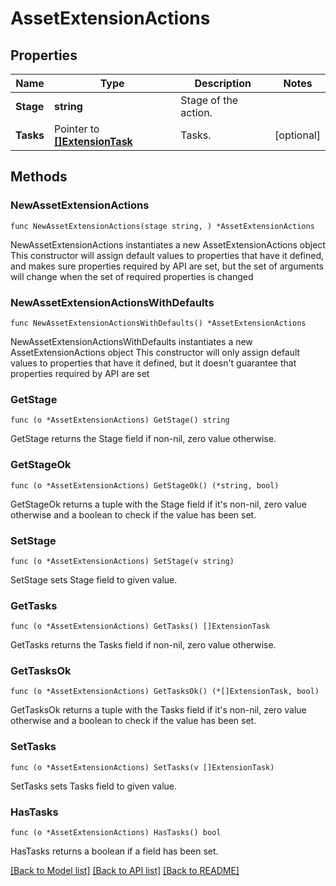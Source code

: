 # AssetExtensionActions

## Properties

Name | Type | Description | Notes
------------ | ------------- | ------------- | -------------
**Stage** | **string** | Stage of the action. | 
**Tasks** | Pointer to [**[]ExtensionTask**](ExtensionTask.md) | Tasks. | [optional] 

## Methods

### NewAssetExtensionActions

`func NewAssetExtensionActions(stage string, ) *AssetExtensionActions`

NewAssetExtensionActions instantiates a new AssetExtensionActions object
This constructor will assign default values to properties that have it defined,
and makes sure properties required by API are set, but the set of arguments
will change when the set of required properties is changed

### NewAssetExtensionActionsWithDefaults

`func NewAssetExtensionActionsWithDefaults() *AssetExtensionActions`

NewAssetExtensionActionsWithDefaults instantiates a new AssetExtensionActions object
This constructor will only assign default values to properties that have it defined,
but it doesn't guarantee that properties required by API are set

### GetStage

`func (o *AssetExtensionActions) GetStage() string`

GetStage returns the Stage field if non-nil, zero value otherwise.

### GetStageOk

`func (o *AssetExtensionActions) GetStageOk() (*string, bool)`

GetStageOk returns a tuple with the Stage field if it's non-nil, zero value otherwise
and a boolean to check if the value has been set.

### SetStage

`func (o *AssetExtensionActions) SetStage(v string)`

SetStage sets Stage field to given value.


### GetTasks

`func (o *AssetExtensionActions) GetTasks() []ExtensionTask`

GetTasks returns the Tasks field if non-nil, zero value otherwise.

### GetTasksOk

`func (o *AssetExtensionActions) GetTasksOk() (*[]ExtensionTask, bool)`

GetTasksOk returns a tuple with the Tasks field if it's non-nil, zero value otherwise
and a boolean to check if the value has been set.

### SetTasks

`func (o *AssetExtensionActions) SetTasks(v []ExtensionTask)`

SetTasks sets Tasks field to given value.

### HasTasks

`func (o *AssetExtensionActions) HasTasks() bool`

HasTasks returns a boolean if a field has been set.


[[Back to Model list]](../README.md#documentation-for-models) [[Back to API list]](../README.md#documentation-for-api-endpoints) [[Back to README]](../README.md)


